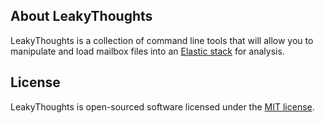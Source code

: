 ## About LeakyThoughts
LeakyThoughts is a collection of command line tools that will allow you to manipulate and load mailbox files into an [Elastic stack](https://www.elastic.co/webinars/introduction-elk-stack) for analysis.

## License
LeakyThoughts is open-sourced software licensed under the [MIT license](http://opensource.org/licenses/MIT).
